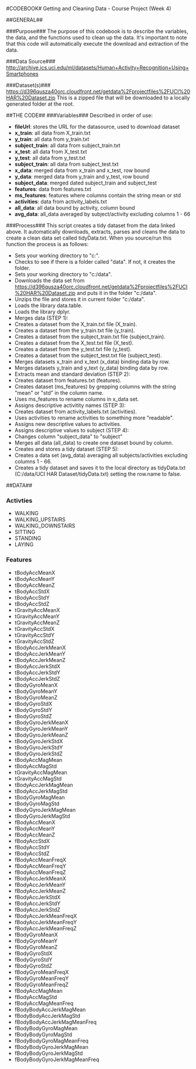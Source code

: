 #CODEBOOK#
Getting and Cleaning Data - Course Project (Week 4)

##GENERAL##

###Purpose###
The purpose of this codebook is to describe the variables, the data, and the functions used to clean up the data.  It's important to note that this code will automatically execute the download and extraction of the data.

###Data Source###
http://archive.ics.uci.edu/ml/datasets/Human+Activity+Recognition+Using+Smartphones

###Dataset(s)###
https://d396qusza40orc.cloudfront.net/getdata%2Fprojectfiles%2FUCI%20HAR%20Dataset.zip
This is a zipped file that will be downloaded to a locally generated folder at the root.

##THE CODE##
###Variables###
Described in order of use:

* **fileUrl**: stores the URL for the datasource, used to download dataset
* **x_train**: all data from X_train.txt
* **y_train**: all data from y_train.txt
* **subject_train**: all data from subject_train.txt
* **x_test**: all data from X_test.txt
* **y_test**: all data from y_test.txt
* **subject_train**: all data from subject_test.txt
* **x_data**: merged data from x_train and x_test, row bound
* **y_data**: merged data from y_train and y_test, row bound
* **subject_data**: merged dated subject_train and subject_test
* **features**: data from features.txt
* **ms_features**: features where columns contain the string mean or std
* **activities**: data from activity_labels.txt
* **all_data**: all data bound by activity, column bound
* **avg_data**: all_data averaged by subject/activity excluding columns 1 - 66

###Process###
This script creates a tidy dataset from the data linked above.  It automatically downloads, extracts, parses and cleans the data to create a clean data set called tidyData.txt.  When you source/run this function the process is as follows:
* Sets your working directory to "c:".
* Checks to see if there is a folder called "data".  If not, it creates the folder.
* Sets your working directory to "c:/data".
* Downloads the data set from https://d396qusza40orc.cloudfront.net/getdata%2Fprojectfiles%2FUCI%20HAR%20Dataset.zip and puts it in the folder "c:/data".
* Unzips the file and stores it in current folder "c:/data".
* Loads the library data.table.
* Loads the library dplyr.
* Merges data (STEP 1):
 * Creates a dataset from the X_train.txt file (X_train).
 * Creates a dataset from the y_train.txt file (y_train).
 * Creates a dataset from the subject_train.txt file (subject_train).
 * Creates a dataset from the X_test.txt file (X_test).
 * Creates a dataset from the y_test.txt file (y_test).
 * Creates a dataset from the subject_test.txt file (subject_test).
 * Merges datasets x_train and x_text (x_data) binding data by row.
 * Merges datasets y_train and y_text (y_data) binding data by row.
* Extracts mean and standard deviation (STEP 2):
 * Creates dataset from features.txt (features).
 * Creates dataset (ms_features) by grepping columns with the string "mean" or "std" in the column name.
 * Uses ms_features to rename columns in x_data set.
* Assigns descriptive activitity names (STEP 3):
 * Creates dataset from activity_labels.txt (activities).
 * Uses activities to rename activities to something more "readable".
 * Assigns new descriptive values to activities.
* Assigns descriptive values to subject (STEP 4):
 * Changes column "subject_data" to "subject"
 * Merges all data (all_data) to create one dataset bound by column.
* Creates and stores a tidy dataset (STEP 5):
 * Creates a data set (avg_data) averaging all subjects/activities excluding columns 1 - 66.
 * Creates a tidy dataset and saves it to the local directory as tidyData.txt (C:/data/UCI HAR Dataset/tidyData.txt) setting the row.name to false.

##DATA##

### Activties ###
* WALKING
* WALKING_UPSTAIRS
* WALKING_DOWNSTAIRS
* SITTING
* STANDING
* LAYING

### Features ###
* tBodyAccMeanX
* tBodyAccMeanY
* tBodyAccMeanZ
* tBodyAccStdX
* tBodyAccStdY
* tBodyAccStdZ
* tGravityAccMeanX
* tGravityAccMeanY
* tGravityAccMeanZ
* tGravityAccStdX
* tGravityAccStdY
* tGravityAccStdZ
* tBodyAccJerkMeanX
* tBodyAccJerkMeanY
* tBodyAccJerkMeanZ
* tBodyAccJerkStdX
* tBodyAccJerkStdY
* tBodyAccJerkStdZ
* tBodyGyroMeanX
* tBodyGyroMeanY
* tBodyGyroMeanZ
* tBodyGyroStdX
* tBodyGyroStdY
* tBodyGyroStdZ
* tBodyGyroJerkMeanX
* tBodyGyroJerkMeanY
* tBodyGyroJerkMeanZ
* tBodyGyroJerkStdX
* tBodyGyroJerkStdY
* tBodyGyroJerkStdZ
* tBodyAccMagMean
* tBodyAccMagStd
* tGravityAccMagMean
* tGravityAccMagStd
* tBodyAccJerkMagMean
* tBodyAccJerkMagStd
* tBodyGyroMagMean
* tBodyGyroMagStd
* tBodyGyroJerkMagMean
* tBodyGyroJerkMagStd
* fBodyAccMeanX
* fBodyAccMeanY
* fBodyAccMeanZ
* fBodyAccStdX
* fBodyAccStdY
* fBodyAccStdZ
* fBodyAccMeanFreqX
* fBodyAccMeanFreqY
* fBodyAccMeanFreqZ
* fBodyAccJerkMeanX
* fBodyAccJerkMeanY
* fBodyAccJerkMeanZ
* fBodyAccJerkStdX
* fBodyAccJerkStdY
* fBodyAccJerkStdZ
* fBodyAccJerkMeanFreqX
* fBodyAccJerkMeanFreqY
* fBodyAccJerkMeanFreqZ
* fBodyGyroMeanX
* fBodyGyroMeanY
* fBodyGyroMeanZ
* fBodyGyroStdX
* fBodyGyroStdY
* fBodyGyroStdZ
* fBodyGyroMeanFreqX
* fBodyGyroMeanFreqY
* fBodyGyroMeanFreqZ
* fBodyAccMagMean
* fBodyAccMagStd
* fBodyAccMagMeanFreq
* fBodyBodyAccJerkMagMean
* fBodyBodyAccJerkMagStd
* fBodyBodyAccJerkMagMeanFreq
* fBodyBodyGyroMagMean
* fBodyBodyGyroMagStd
* fBodyBodyGyroMagMeanFreq
* fBodyBodyGyroJerkMagMean
* fBodyBodyGyroJerkMagStd
* fBodyBodyGyroJerkMagMeanFreq


